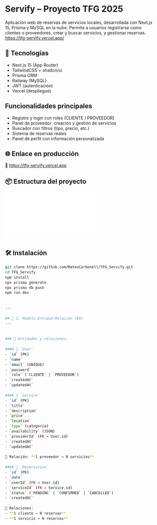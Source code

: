 # Servify – Proyecto TFG 2025

Aplicación web de reservas de servicios locales, desarrollada con Next.js 15, Prisma y MySQL en la nube. Permite a usuarios registrarse como clientes o proveedores, crear y buscar servicios, y gestionar reservas.
https://tfg-servify.vercel.app/

## 🚀 Tecnologías

- Next.js 15 (App Router)
- TailwindCSS + shadcn/ui
- Prisma ORM
- Railway (MySQL)
- JWT (autenticación)
- Vercel (despliegue)

## Funcionalidades principales

- Registro y login con roles (CLIENTE / PROVEEDOR)
- Panel de proveedor: creación y gestión de servicios
- Buscador con filtros (tipo, precio, etc.)
- Sistema de reservas reales
- Panel de perfil con información personalizada

## 🌐 Enlace en producción

🔗 https://tfg-servify.vercel.app

## 📦 Estructura del proyecto
![Modelo ER](./assets/Untitled.pdf)


## 🛠️ Instalación

```bash
git clone https://github.com/MateuCarbonell/TFG_Servify.git
cd TFG_Servify
npm install
npx prisma generate
npx prisma db push
npm run dev


---

## 📘 2. Modelo Entidad-Relación (ER)
---


### 📐 Entidades y relaciones:

#### 🔹 `User`
- `id` (PK)
- `name`
- `email` (UNIQUE)
- `password`
- `role` (`CLIENTE` | `PROVEEDOR`)
- `createdAt`
- `updatedAt`

#### 🔹 `Service`
- `id` (PK)
- `title`
- `description`
- `price`
- `location`
- `type` (categoría)
- `availability` (JSON)
- `providerId` (FK → User.id)
- `createdAt`
- `updatedAt`

🔁 Relación: **1 proveedor → N servicios**

#### 🔹 `Reservation`
- `id` (PK)
- `date`
- `userId` (FK → User.id)
- `serviceId` (FK → Service.id)
- `status` (`PENDING` | `CONFIRMED` | `CANCELLED`)
- `createdAt`

🔁 Relaciones:
- **1 cliente → N reservas**
- **1 servicio → N reservas**

